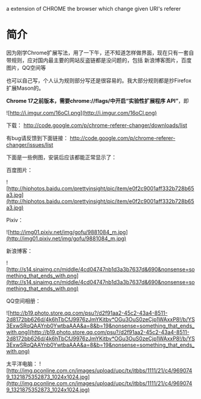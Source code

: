 a extension of CHROME the browser which change given URI's referer

# 简介 #

因为刚学Chrome扩展写法，用了一下午，还不知道怎样做界面，现在只有一套自带规则，应对国内最主要的网站反盗链都是没问题的，包括 新浪博客图片，百度图片，QQ空间等

也可以自己写，个人认为规则部分写还是很容易的。我大部分规则都是抄Firefox扩展Mason的。


**Chrome 17之前版本，需要chrome://flags/中开启“实验性扩展程序 API”**，即

![http://i.imgur.com/16oCI.png](http://i.imgur.com/16oCI.png)

下载：
http://code.google.com/p/chrome-referer-changer/downloads/list

有bug请反馈到下面链接：
http://code.google.com/p/chrome-referer-changer/issues/list

下面是一些例图，安装后应该都能正常显示了：

百度图片：

![http://hiphotos.baidu.com/prettyinsight/pic/item/e0f2c9001aff332b728b65a3.jpg](http://hiphotos.baidu.com/prettyinsight/pic/item/e0f2c9001aff332b728b65a3.jpg)

Pixiv：

![http://img01.pixiv.net/img/gofu/9881084_m.jpg](http://img01.pixiv.net/img/gofu/9881084_m.jpg)

新浪博客：

![http://s14.sinaimg.cn/middle/4cd04747nb1d3a3b7637d&690&nonsense=something_that_ends_with.png](http://s14.sinaimg.cn/middle/4cd04747nb1d3a3b7637d&690&nonsense=something_that_ends_with.png)

QQ空间相册：

![http://b19.photo.store.qq.com/psu?/d2f91aa2-45c2-43a4-8511-2d8172bb626d/4k6hTbCfJ9976zJmYKitbv*OGu3OuS0zeCjp1WAxxP8!/b/YS3ExwSRqQAAYnb0YwtbaAAA&a=8&b=19&nonsense=something_that_ends_with.png](http://b19.photo.store.qq.com/psu?/d2f91aa2-45c2-43a4-8511-2d8172bb626d/4k6hTbCfJ9976zJmYKitbv*OGu3OuS0zeCjp1WAxxP8!/b/YS3ExwSRqQAAYnb0YwtbaAAA&a=8&b=19&nonsense=something_that_ends_with.png)

太平洋电脑：
![http://img.pconline.com.cn/images/upload/upc/tx/itbbs/1111/21/c4/9690749_1321875352873_1024x1024.jpg](http://img.pconline.com.cn/images/upload/upc/tx/itbbs/1111/21/c4/9690749_1321875352873_1024x1024.jpg)